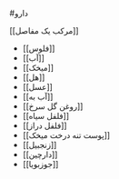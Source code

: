 #دارو 

[[مرکب یک مفاصل]]

- [[فلوس]]
- [[آب]]
- [[میخک]]
- [[هل]]
- [[عسل]]
- [[آب به]]
- [[روغن گل سرخ]]
- [[فلفل سیاه]]
- [[فلفل دراز]]
- [[پوست تنه درخت میخک]]
- [[زنجبیل]]
- [[دارچین]]
- [[جوزبویا]]